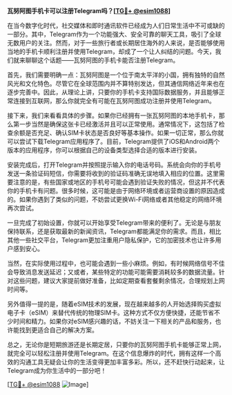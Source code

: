 **瓦努阿图手机卡可以注册Telegram吗？[[TG💪+ @esim1088](https://t.me/s/esim1088)]**

在当今数字化时代，社交媒体和即时通讯软件已经成为人们日常生活中不可或缺的一部分。其中，Telegram作为一个功能强大、安全可靠的聊天工具，吸引了全球无数用户的关注。然而，对于一些旅行者或长期居住海外的人来说，是否能够使用当地的手机卡顺利注册并使用Telegram，却成了一个让人纠结的问题。今天，我们就来聊聊这个话题——瓦努阿图的手机卡能否注册Telegram。

首先，我们需要明确一点：瓦努阿图是一个位于南太平洋的小国，拥有独特的自然风光和文化特色。尽管它在全球范围内并不算特别发达，但其通信网络近年来也在逐步完善中。因此，从理论上讲，只要你的手机卡支持国际数据服务，并且能够正常连接到互联网，那么你就完全有可能在瓦努阿图成功注册并使用Telegram。

接下来，我们来看看具体的步骤。如果你已经拥有一张瓦努阿图的本地手机卡，那么第一步当然是确保这张卡已经激活并且可以正常使用。通常情况下，这包括了检查余额是否充足、确认SIM卡状态是否良好等基本操作。如果一切正常，那么你就可以尝试下载Telegram应用程序了。目前，Telegram提供了iOS和Android两个版本的应用程序，你可以根据自己的设备类型选择合适的版本进行安装。

安装完成后，打开Telegram并按照提示输入你的电话号码。系统会向你的手机号发送一条验证码短信，你需要将收到的验证码准确无误地填入相应的位置。这里需要注意的是，有些国家或地区的手机号可能会遇到验证失败的情况，但这并不代表你的手机卡有问题。很多时候，这可能是由于网络环境或者运营商设置的原因造成的。如果你遇到了类似的问题，不妨尝试更换Wi-Fi网络或者其他稳定的网络环境再次尝试。

一旦完成了初始设置，你就可以开始享受Telegram带来的便利了。无论是与朋友保持联系，还是获取最新的新闻资讯，Telegram都能满足你的需求。而且，相比其他一些社交平台，Telegram更加注重用户隐私保护，它的加密技术也让许多用户感到安心。

当然，在实际使用过程中，也可能会遇到一些小麻烦。例如，有时候网络信号不佳会导致消息发送延迟；又或者，某些特定的功能可能需要消耗较多的数据流量。针对这些问题，建议大家提前做好准备，比如定期查看套餐剩余情况，合理规划上网时间等。

另外值得一提的是，随着eSIM技术的发展，现在越来越多的人开始选择购买虚拟电子卡（eSIM）来替代传统的物理SIM卡。这种方式不仅方便快捷，还能节省不少时间和精力。如果你对eSIM感兴趣的话，不妨关注一下相关的产品和服务，也许能找到更适合自己的解决方案。

总之，无论你是短期旅游还是长期定居，只要你的瓦努阿图手机卡能够正常上网，就完全可以轻松注册并使用Telegram。在这个信息爆炸的时代，拥有这样一个高效的沟通工具无疑会让你的生活变得更加丰富多彩。所以，还不赶快行动起来，让Telegram成为你生活中的一部分吧！

[[TG💪+ @esim1088](https://t.me/s/esim1088) ![Image](https://i.postimg.cc/4NQfJmqS/Snipaste-2025-05-13-00-14-12.png)]